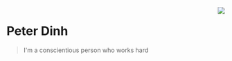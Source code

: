 <a href="#">
<img align="right" src="https://github-readme-stats.vercel.app/api?username=sukkaw&show_icons=true&hide_border=true&icon_color=586069&title_color=a0a9af">
</a>

# Peter Dinh

> I'm a conscientious person who works hard
